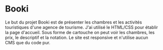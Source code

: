 # Booki
Le but du projet Booki est de présenter les chambres et les activités touristiques d'une agence de tourisme. J'ai utilisé le HTML/CSS pour établir la page d'accueil. Sous forme de cartouche on peut voir les chambres, les prix, le descriptif et la notation. Le site est responsive et n'utilise aucun CMS que du code pur. 
